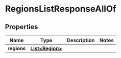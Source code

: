 

# RegionsListResponseAllOf


## Properties

| Name | Type | Description | Notes |
|------------ | ------------- | ------------- | -------------|
|**regions** | [**List&lt;Region&gt;**](Region.md) |  |  |



